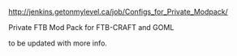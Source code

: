 http://jenkins.getonmylevel.ca/job/Configs_for_Private_Modpack/

Private FTB Mod Pack for FTB-CRAFT and GOML

to be updated with more info.
